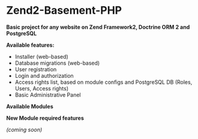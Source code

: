 # Zend2-Basement-PHP

**Basic project for any website on Zend Framework2, Doctrine ORM 2 and PostgreSQL**


**Available features:**


* Installer (web-based)
* Database migrations (web-based)
* User registration
* Login and authorization
* Access rights list, based on module configs and PostgreSQL DB (Roles, Users, Access rights)
* Basic Administrative Panel


**Available Modules**


**New Module required features**


_(coming soon)_
